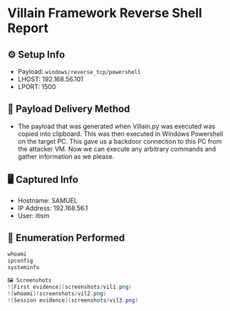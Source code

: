 # Villain Framework Reverse Shell Report

## ⚙️ Setup Info
- Payload: `windows/reverse_tcp/powershell`
- LHOST: 192.168.56.101
- LPORT: 1500

## 🔁 Payload Delivery Method
- The payload that was generated when Villain.py was executed was copied into clipboard. This was then
executed in Windows Powershell on the target PC. This gave us a backdoor connection to this PC from the
attacker VM. Now we can execute any arbitrary commands and gather information as we please.

## 🖥️ Captured Info
- Hostname: SAMUEL
- IP Address: 192.168.56.1
- User: itism

## 🔎 Enumeration Performed
```powershell
whoami
ipconfig
systeminfo

🖼️ Screenshots
![First evidence](screenshots/vil1.png)
![whoami](screenshots/vil2.png)
![Session evidence](screenshots/vil3.png)
